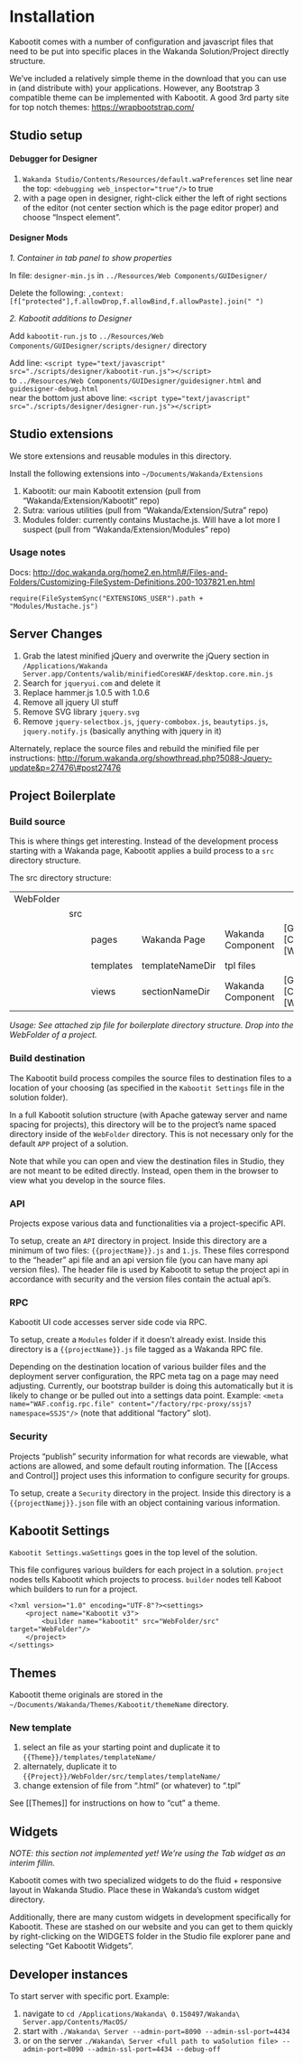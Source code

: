 # Installation

Kabootit comes with a number of configuration and javascript files that
need to be put into specific places in the Wakanda Solution/Project
directly structure.

We’ve included a relatively simple theme in the download that you can
use in (and distribute with) your applications. However, any Bootstrap 3
compatible theme can be implemented with Kabootit. A good 3rd party site
for top notch themes: https://wrapbootstrap.com/

<!-- toc -->

Studio setup
------------

#### Debugger for Designer

1. `Wakanda Studio/Contents/Resources/default.waPreferences` set line
near the top: `<debugging web_inspector="true"/>` to true  
2. with a page open in designer, right-click either the left of right
sections of the editor (not center section which is the page editor
proper) and choose “Inspect element”.

#### Designer Mods

*1. Container in tab panel to show properties*

In file: `designer-min.js` in `../Resources/Web Components/GUIDesigner/`

Delete the following:
`,context:[f["protected"],f.allowDrop,f.allowBind,f.allowPaste].join(" ")`

*2. Kabootit additions to Designer*

Add `kabootit-run.js` to
`../Resources/Web Components/GUIDesigner/scripts/designer/` directory

Add line:
`<script type="text/javascript" src="./scripts/designer/kabootit-run.js"></script>`  
to `../Resources/Web Components/GUIDesigner/guidesigner.html` and
`guidesigner-debug.html`  
near the bottom just above line:
`<script type="text/javascript" src="./scripts/designer/designer-run.js"></script>`

Studio extensions
-----------------

We store extensions and reusable modules in this directory.

Install the following extensions into `~/Documents/Wakanda/Extensions`

1.  Kabootit: our main Kabootit extension (pull from
    “Wakanda/Extension/Kabootit” repo)
2.  Sutra: various utilities (pull from “Wakanda/Extension/Sutra” repo)
3.  Modules folder: currently contains Mustache.js. Will have a lot more
    I suspect (pull from “Wakanda/Extension/Modules” repo)

### Usage notes

Docs:
http://doc.wakanda.org/home2.en.html\#/Files-and-Folders/Customizing-FileSystem-Definitions.200-1037821.en.html

    require(FileSystemSync("EXTENSIONS_USER").path + "Modules/Mustache.js")

Server Changes
--------------

1. Grab the latest minified jQuery and overwrite the jQuery section in
`/Applications/Wakanda Server.app/Contents/walib/minifiedCoresWAF/desktop.core.min.js`  
2. Search for `jqueryui.com` and delete it  
3. Replace hammer.js 1.0.5 with 1.0.6  
4. Remove all jquery UI stuff  
5. Remove SVG library `jquery.svg`  
6. Remove `jquery-selectbox.js`, `jquery-combobox.js`, `beautytips.js`,
`jquery.notify.js` (basically anything with jquery in it)

Alternately, replace the source files and rebuild the minified file per
instructions:
http://forum.wakanda.org/showthread.php?5088-Jquery-update&p=27476\#post27476

Project Boilerplate
-------------------

### Build source

This is where things get interesting. Instead of the development process
starting with a Wakanda page, Kabootit applies a build process to a
`src` directory structure.

The src directory structure:

<table>
<tbody>
<tr class="odd">
<td>WebFolder</td>
<td></td>
<td></td>
<td></td>
<td></td>
<td></td>
<td></td>
<td></td>
</tr>
<tr class="even">
<td></td>
<td>src</td>
<td></td>
<td></td>
<td></td>
<td></td>
<td></td>
<td></td>
</tr>
<tr class="odd">
<td></td>
<td></td>
<td>pages</td>
<td>Wakanda Page</td>
<td>Wakanda Component</td>
<td>[Grid][Container][Widget]</td>
<td>[Container][Widget]</td>
<td>[Widget]</td>
</tr>
<tr class="even">
<td></td>
<td></td>
<td>templates</td>
<td>templateNameDir</td>
<td>tpl files</td>
<td></td>
<td></td>
<td></td>
</tr>
<tr class="odd">
<td></td>
<td></td>
<td>views</td>
<td>sectionNameDir</td>
<td>Wakanda Component</td>
<td>[Grid][Container][Widget]</td>
<td>[Container][Widget]</td>
<td>[Widget]</td>
</tr>
</tbody>
</table>

*Usage: See attached zip file for boilerplate directory structure. Drop
into the WebFolder of a project.*

### Build destination

The Kabootit build process compiles the source files to destination
files to a location of your choosing (as specified in the
`Kabootit Settings` file in the solution folder).

In a full Kabootit solution structure (with Apache gateway server and
name spacing for projects), this directory will be to the project’s name
spaced directory inside of the `WebFolder` directory. This is not
necessary only for the default `APP` project of a solution.

Note that while you can open and view the destination files in Studio,
they are not meant to be edited directly. Instead, open them in the
browser to view what you develop in the source files.

### API

Projects expose various data and functionalities via a project-specific
API.

To setup, create an `API` directory in project. Inside this directory
are a minimum of two files: `{{projectName}}.js` and `1.js`. These files
correspond to the “header” api file and an api version file (you can
have many api version files). The header file is used by Kabootit to
setup the project api in accordance with security and the version files
contain the actual api’s.

### RPC

Kabootit UI code accesses server side code via RPC.

To setup, create a `Modules` folder if it doesn’t already exist. Inside
this directory is a `{{projectName}}.js` file tagged as a Wakanda RPC
file.

Depending on the destination location of various builder files and the
deployment server configuration, the RPC meta tag on a page may need
adjusting. Currently, our bootstrap builder is doing this automatically
but it is likely to change or be pulled out into a settings data point.
Example:
`<meta name="WAF.config.rpc.file" content="/factory/rpc-proxy/ssjs?namespace=SSJS"/>`
(note that additional “factory” slot).

### Security

Projects “publish” security information for what records are viewable,
what actions are allowed, and some default routing information. The
\[\[Access and Control\]\] project uses this information to configure
security for groups.

To setup, create a `Security` directory in the project. Inside this
directory is a `{{projectNamej}}.json` file with an object containing
various information.

Kabootit Settings
-----------------

`Kabootit Settings.waSettings` goes in the top level of the solution.

This file configures various builders for each project in a solution.
`project` nodes tells Kabootit which projects to process. `builder`
nodes tell Kaboot which builders to run for a project.

    <?xml version="1.0" encoding="UTF-8"?><settings>
        <project name="Kabootit v3">
            <builder name="kabootit" src="WebFolder/src" target="WebFolder"/>
        </project>
    </settings>

Themes
------

Kabootit theme originals are stored in the
`~/Documents/Wakanda/Themes/Kabootit/themeName` directory.

### New template

1.  select an file as your starting point and duplicate it to
    `{{Theme}}/templates/templateName/`
2.  alternately, duplicate it to
    `{{Project}}/WebFolder/src/templates/templateName/`
3.  change extension of file from “.html” (or whatever) to “.tpl”

See \[\[Themes\]\] for instructions on how to “cut” a theme.

Widgets
-------

*NOTE: this section not implemented yet! We’re using the Tab widget as
an interim fillin.*

Kabootit comes with two specialized widgets to do the fluid + responsive
layout in Wakanda Studio. Place these in Wakanda’s custom widget
directory.

Additionally, there are many custom widgets in development specifically
for Kabootit. These are stashed on our website and you can get to them
quickly by right-clicking on the WIDGETS folder in the Studio file
explorer pane and selecting “Get Kabootit Widgets”.

Developer instances
-------------------

To start server with specific port. Example:

1.  navigate to
    `cd /Applications/Wakanda\ 0.150497/Wakanda\ Server.app/Contents/MacOS/`
2.  start with
    `./Wakanda\ Server --admin-port=8090 --admin-ssl-port=4434`
3.  or on the server
    `./Wakanda\ Server <full path to waSolution file> --admin-port=8090 --admin-ssl-port=4434 --debug-off`